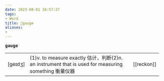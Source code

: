 ```yaml
---
date: 2023-08-01 16:57:27
tags: 
- Word
title: 📖gauge
aliases: 
- 
---
```


<pre><strong>gauge</strong></pre>
|   |   |   |
|---|---|---|
|[ɡeɪdʒ]|(1)v. to measure exactly 估计，判断(2)n. an instrument that is used for measuring something 衡量仪器|[[reckon]]|